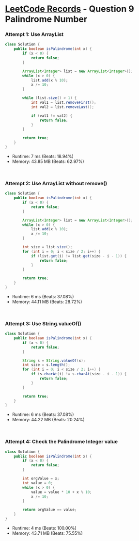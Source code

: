 # [LeetCode Records](../README.md) - Question 9 Palindrome Number

### Attempt 1: Use ArrayList
```java
class Solution {
    public boolean isPalindrome(int x) {
        if (x < 0) {
            return false;
        }

        ArrayList<Integer> list = new ArrayList<Integer>();
        while (x > 0) {
            list.add(x % 10);
            x /= 10;
        }

        while (list.size() > 1) {
            int val1 = list.removeFirst();
            int val2 = list.removeLast();

            if (val1 != val2) {
                return false;
            }
        }

        return true;
    }
}
```
- Runtime: 7 ms (Beats: 18.94%)
- Memory: 43.85 MB (Beats: 62.97%)

<br>

### Attempt 2: Use ArrayList without remove()
```java
class Solution {
    public boolean isPalindrome(int x) {
        if (x < 0) {
            return false;
        }

        ArrayList<Integer> list = new ArrayList<Integer>();
        while (x > 0) {
            list.add(x % 10);
            x /= 10;
        }

        int size = list.size();
        for (int i = 0; i < size / 2; i++) {
            if (list.get(i) != list.get(size - i - 1)) {
                return false;
            }
        }

        return true;
    }
}
```
- Runtime: 6 ms (Beats: 37.08%)
- Memory: 44.11 MB (Beats: 28.72%)

<br>

### Attempt 3: Use String.valueOf()
```java
class Solution {
    public boolean isPalindrome(int x) {
        if (x < 0) {
            return false;
        }

        String s = String.valueOf(x);
        int size = s.length();
        for (int i = 0; i < size / 2; i++) {
            if (s.charAt(i) != s.charAt(size - i - 1)) {
                return false;
            }
        }

        return true;
    }
}
```
- Runtime: 6 ms (Beats: 37.08%)
- Memory: 44.22 MB (Beats: 20.24%)

<br>

### Attempt 4: Check the Palindrome Integer value
```java
class Solution {
    public boolean isPalindrome(int x) {
        if (x < 0) {
            return false;
        }

        int orgValue = x;
        int value = 0;
        while (x > 0) {
            value = value * 10 + x % 10;
            x /= 10;
        }

        return orgValue == value;
    }
}
```
- Runtime: 4 ms (Beats: 100.00%)
- Memory: 43.71 MB (Beats: 75.55%)

<br>
